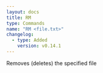 ```yaml
---
layout: docs
title: RM
type: Commands
name: "RM <file.txt>"
changelog:
  - type: Added
    version: v0.14.1
---
```

Removes (deletes) the specified file
